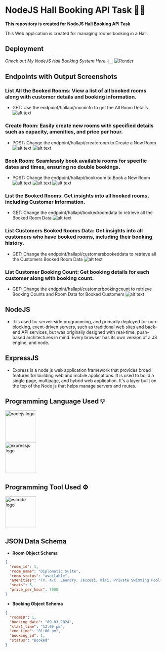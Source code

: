 # NodeJS Hall Booking API Task 🏫📅

**This repository is created for NodeJS Hall Booking API Task** 


This Web application is created for managing rooms booking  in a Hall.

## Deployment

*Check out My NodeJS Hall Booking System Here*👉🏻 [![Render](https://img.shields.io/badge/Render-%46E3B7.svg?style=for-the-badge&logo=render&logoColor=white)](https://nodejstask-2-re-submission.onrender.com)

## Endpoints with Output Screenshots

### List All the Booked Rooms: View a list of all booked rooms along with customer details and booking information.
- GET: Use the endpoint/hallapi/roominfo to get the All Room Details
  ![alt text](Output_Screenshots/allroominfo.png)


### Create Room: Easily create new rooms with specified details such as capacity, amenities, and price per hour.
- POST: Change the endpoint/hallapi/createroom to Create a New Room
  ![alt text](Output_Screenshots/create_room1.png)
  ![alt text](Output_Screenshots/create_room2.png)


### Book Room: Seamlessly book available rooms for specific dates and times, ensuring no double bookings.
- POST: Change the endpoint/hallapi/bookroom to Book a New Room
  ![alt text](Output_Screenshots/book_room1.png)
  ![alt text](Output_Screenshots/book_room2.png)
  ![alt text](Output_Screenshots/already_booked_room.png)

### List the Booked Rooms: Get insights into all booked rooms, including Customer Information. 
- GET: Change the endpoint/hallapi/bookedroomdata to retrieve all the Booked Room Data
  ![alt text](Output_Screenshots/booked_room_data.png)


### List Customers Booked Rooms Data: Get insights into all customers who have booked rooms, including their booking history.
- GET: Change the endpoint/hallapi/customersbookeddata to retrieve all the Customers Booked Room Data
  ![alt text](Output_Screenshots/customers_booked_data.png)


### List Customer Booking Count: Get booking details for each customer along with booking count.
- GET: Change the endpoint/hallapi/customerbookingcount to retrieve Booking Counts and Room Data for Booked Customers
  ![alt text](Output_Screenshots/customers_booked_count.png)

## NodeJS
  - It is used for server-side programming, and primarily deployed for non-blocking, event-driven servers, such as traditional web sites and back-end API services, but was originally designed with real-time, push-based architectures in mind. Every browser has its own version of a JS engine, and node.

## ExpressJS
  - Express is a node js web application framework that provides broad features for building web and mobile applications. It is used to build a single page, multipage, and hybrid web application. It's a layer built on the top of the Node js that helps manage servers and routes.

## Programming Language Used 💡
    
  <div align="left">
  <img src="https://www.svgrepo.com/show/376337/node-js.svg" height="100" alt="nodejs logo"  />
  <img width="50" />
  </div>

  <div align="left">
  <img src="https://www.svgrepo.com/show/353724/express.svg" height="100" alt="expressjs logo"  />
  <img width="50" />
  </div>

## Programming Tool Used ⚙️

  <div align="left">
  <img src="https://www.svgrepo.com/show/354522/visual-studio-code.svg" height="100" alt="vscode logo"  />
  <img width="30" />
  </div>

## JSON Data Schema

- **Room Object Schema**

```json
{
  "room_id": 1,
  "room_name": "Diplomatic Suite",
  "room_status": "available",
  "amenities": "TV, A/C, Laundry, Jaccuzi, WiFi, Private Swimming Pool",
  "seats": 5,
  "price_per_hour": 7000
}
```

- **Booking Object Schema**

```json
{
  "roomID": 1,
  "booking_date": "09-03-2024",
  "start_time": "12:00 pm",
  "end_time": "01:00 pm",
  "booking_id": 1,
  "status": "Booked"
}
```
